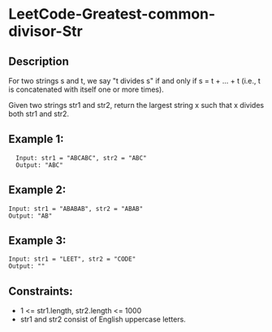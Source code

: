 # LeetCode-Greatest-common-divisor-Str


## Description

For two strings s and t, we say "t divides s" if and only if s = t + ... + t (i.e., t is concatenated with itself one or more times).

Given two strings str1 and str2, return the largest string x such that x divides both str1 and str2.

## Example 1:

```
  Input: str1 = "ABCABC", str2 = "ABC"
  Output: "ABC"

```

## Example 2:

```
Input: str1 = "ABABAB", str2 = "ABAB"
Output: "AB"
```

## Example 3:

```
Input: str1 = "LEET", str2 = "CODE"
Output: ""
```

## Constraints:


* 1 <= str1.length, str2.length <= 1000
* str1 and str2 consist of English uppercase letters.
